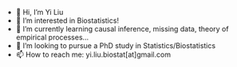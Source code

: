 - 👋 Hi, I’m Yi Liu
- 👀 I’m interested in Biostatistics!
- 🌱 I’m currently learning causal inference, missing data, theory of empirical processes...
- 💞️ I’m looking to pursue a PhD study in Statistics/Biostatistics
- 📫 How to reach me: yi.liu.biostat[at]gmail.com

<!---
yiliu72/yi.liu is a ✨ special ✨ repository because its `README.md` (this file) appears on your GitHub profile.
You can click the Preview link to take a look at your changes.
--->
